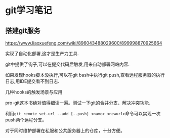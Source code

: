 # git学习笔记

## 搭建git服务

https://www.liaoxuefeng.com/wiki/896043488029600/899998870925664

实现了自动化部署,这才是生产力工具.

git中提供了钩子,可以在提交代码后触发,用来自动部署网站内容.

如果发现hooks脚本没执行,可以在git bash中执行git push,查看远程服务器的执行日志,用IDE提交看不到日志.

几种hooks的触发场景与应用

pro-git这本书绝对值得细读一遍。测试一下git的合并分支、解决冲突功能.

利用`git remote set-url --add [--push] <name> <newurl>`命令可以实现一次push两个远程分支。

对于同时维护部署在私服和公共服务器上的仓库，十分方便。
